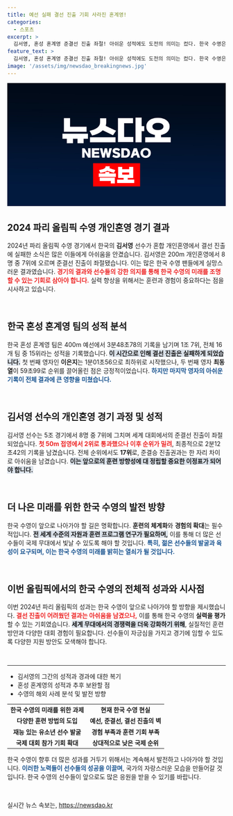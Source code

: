 ```yaml
---
title: 예선 실패 결선 진출 기회 사라진 혼계영!
categories:
  - 스포츠
excerpt: >
  김서영, 혼성 혼계영 준결선 진출 좌절! 아쉬운 성적에도 도전의 의미는 컸다. 한국 수영은 세계의 벽을 실감하며 힘겨운 여정을 이어가고 있다.
feature_text: >
  김서영, 혼성 혼계영 준결선 진출 좌절! 아쉬운 성적에도 도전의 의미는 컸다. 한국 수영은 세계의 벽을 실감하며 힘겨운 여정을 이어가고 있다.
image: '/assets/img/newsdao_breakingnews.jpg'
---
```


<p><img src="/assets/img/newsdao_breakingnews.jpg" alt="implanttips 속보" /></p>

<h2 data-ke-size="size26">2024 파리 올림픽 수영 개인혼영 경기 결과</h2>

<p data-ke-size="size16">2024년 파리 올림픽 수영 경기에서 한국의 <b>김서영</b> 선수가 혼합 개인혼영에서 결선 진출에 실패한 소식은 많은 이들에게 아쉬움을 안겼습니다. 김서영은 200m 개인혼영에서 8명 중 7위에 오르며 준결선 진출이 좌절됐습니다. 이는 많은 한국 수영 팬들에게 실망스러운 결과였습니다. <b><span style="color: #ee2323;">경기의 결과와 선수들의 강한 의지를 통해 한국 수영의 미래를 조명할 수 있는 기회로 삼아야 합니다.</span></b> 실력 향상을 위해서는 훈련과 경험이 중요하다는 점을 시사하고 있습니다.</p>

<p data-ke-size="size16">&nbsp;</p>

<h2 data-ke-size="size26">한국 혼성 혼계영 팀의 성적 분석</h2>

<p data-ke-size="size16">한국 혼성 혼계영 팀은 400m 예선에서 3분48초78의 기록을 남기며 1조 7위, 전체 16개 팀 중 15위라는 성적을 기록했습니다. <b><span style="background-color: #21538527;">이 시간으로 인해 결선 진출은 실패하게 되었습니다.</span></b> 첫 번째 영자인 <b>이은지</b>는 1분01초56으로 최하위로 시작했으나, 두 번째 영자 <b>최동열</b>이 59초99로 순위를 끌어올린 점은 긍정적이었습니다. <b><span style="color: #1a5490;">하지만 마지막 영자의 아쉬운 기록이 전체 결과에 큰 영향을 미쳤습니다.</span></b></p>

<p data-ke-size="size16">&nbsp;</p>

<h2 data-ke-size="size26">김서영 선수의 개인혼영 경기 과정 및 성적</h2>

<p data-ke-size="size16">김서영 선수는 5조 경기에서 8명 중 7위에 그치며 세계 대회에서의 준결선 진출이 좌절되었습니다. <b><span style="color: #ee2323;">첫 50m 접영에서 2위로 통과했으나 이후 순위가 밀려</span></b>, 최종적으로 2분12초42의 기록을 남겼습니다. 전체 순위에서도 <b>17위</b>로, 준결승 진출권과는 한 자리 차이로 아쉬움을 남겼습니다. <b><span style="background-color: #21538527;">이는 앞으로의 훈련 방향성에 대 정립할 중요한 이정표가 되어야 합니다.</span></b></p>

<p data-ke-size="size16">&nbsp;</p>

<h2 data-ke-size="size26">더 나은 미래를 위한 한국 수영의 발전 방향</h2>

<p data-ke-size="size16">한국 수영이 앞으로 나아가야 할 길은 명확합니다. <b>훈련의 체계화</b>와 <b>경험의 확대</b>는 필수적입니다. <b><span style="background-color: #21538527;">전 세계 수준의 자원과 훈련 프로그램 연구가 필요하며,</span></b> 이를 통해 더 많은 선수들이 국제 무대에서 빛날 수 있도록 해야 할 것입니다. <b><span style="color: #1a5490;">특히, 젊은 선수들의 발굴과 육성이 요구되며, 이는 한국 수영의 미래를 밝히는 열쇠가 될 것입니다.</span></b></p>

<p data-ke-size="size16">&nbsp;</p>

<h2 data-ke-size="size26">이번 올림픽에서의 한국 수영의 전체적 성과와 시사점</h2>

<p data-ke-size="size16">이번 2024년 파리 올림픽의 성과는 한국 수영이 앞으로 나아가야 할 방향을 제시했습니다. <b><span style="color: #ee2323;">결선 진출이 어려웠던 결과는 아쉬움을 남겼으나,</span></b> 이를 통해 한국 수영의 <b>실력을 평가</b>할 수 있는 기회였습니다. <b><span style="background-color: #21538527;">세계 무대에서의 경쟁력을 더욱 강화하기 위해</span></b>, 실질적인 훈련 방안과 다양한 대회 경험이 필요합니다. 선수들이 자긍심을 가지고 경기에 임할 수 있도록 다양한 지원 방안도 모색해야 합니다.</p>

<p data-ke-size="size16">&nbsp;</p>

<hr>

<ul>
<li>김서영의 그간의 성적과 경과에 대한 복기</li>
<li>혼성 혼계영의 성적과 추후 보완할 점</li>
<li>수영의 해외 사례 분석 및 발전 방향</li>
</ul>

<table style="width: 100%;">
<tr>
<td style="text-align: center; height: 17px;"><b>한국 수영의 미래를 위한 과제</b></td>
<td style="text-align: center; height: 17px;"><b>현재 한국 수영 현실</b></td>
</tr>
<tr>
<td style="text-align: center; height: 17px;"><b>다양한 훈련 방법의 도입</b></td>
<td style="text-align: center; height: 17px;"><b>예선, 준결선, 결선 진출의 벽</b></td>
</tr>
<tr>
<td style="text-align: center; height: 17px;"><b>재능 있는 유소년 선수 발굴</b></td>
<td style="text-align: center; height: 17px;"><b>경험 부족과 훈련 기회 부족</b></td>
</tr>
<tr>
<td style="text-align: center; height: 17px;"><b>국제 대회 참가 기회 확대</b></td>
<td style="text-align: center; height: 17px;"><b>상대적으로 낮은 국제 순위</b></td>
</tr>
</table>

<p data-ke-size="size16">한국 수영이 향후 더 많은 성과를 거두기 위해서는 계속해서 발전하고 나아가야 할 것입니다. <b><span style="color: #1a5490;">이러한 노력들이 선수들의 성공을 이끌며</span></b>, 국가의 자랑스러운 모습을 만들어갈 것입니다. 한국 수영의 선수들이 앞으로도 많은 응원을 받을 수 있기를 바랍니다.</p>

<p data-ke-size="size16">&nbsp;</p>
실시간 뉴스 속보는, <a href="https://newsdao.kr" rel="dofollow">https://newsdao.kr</a>


